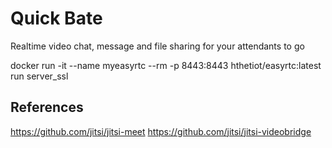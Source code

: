 # Quick Bate

Realtime video chat, message and file sharing for your attendants to go

docker run -it --name myeasyrtc --rm -p 8443:8443 hthetiot/easyrtc:latest run server_ssl

## References

https://github.com/jitsi/jitsi-meet
https://github.com/jitsi/jitsi-videobridge

